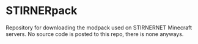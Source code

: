 # STIRNERpack
Repository for downloading the modpack used on STIRNERNET Minecraft servers. No source code is posted to this repo, there is none anyways.
